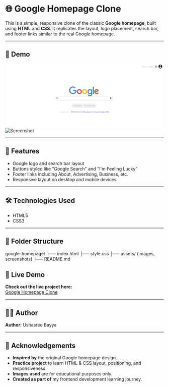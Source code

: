 # 🌐 Google Homepage Clone

This is a simple, responsive clone of the classic **Google homepage**, built using **HTML** and **CSS**. It replicates the layout, logo placement, search bar, and footer links similar to the real Google homepage.

---

## 📸 **Demo**

![image](image-1.png)![Screenshot](assets/screenshot.png) <!-- Replace with an actual screenshot of your project -->

---

## 🚀 **Features**

- Google logo and search bar layout
- Buttons styled like "Google Search" and "I'm Feeling Lucky"
- Footer links including About, Advertising, Business, etc.
- Responsive layout on desktop and mobile devices

---

## 🛠️ **Technologies Used**

- HTML5  
- CSS3

---

## 📂 **Folder Structure**

google-homepage/
├── index.html
├── style.css
├── assets/ (images, screenshots)
└── README.md

## 🔗 **Live Demo**  
**Check out the live project here:**  
[Google Homepage Clone](https://ushasreebayya.github.io/google-homepage/)

---

## 🧑‍💻 **Author**  
**Author:** Ushasree Bayya

---

## 📝 **Acknowledgements**

- **Inspired by** the original Google homepage design.  
- **Practice project** to learn HTML & CSS layout, positioning, and responsiveness.  
- **Images used** are for educational purposes only.  
- **Created as part of** my frontend development learning journey.
